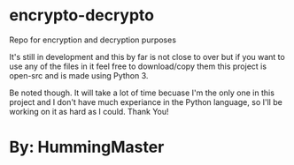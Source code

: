 # encrypto-decrypto
Repo for encryption and decryption purposes

It's still in development and this by far is not close to over
but if you want to use any of the files in it feel free to download/copy them 
this project is open-src and is made using Python 3.

Be noted though. It will take a lot of time becuase I'm the only one in this project and I don't have much experiance in the Python language, so I'll be working on it as hard as I could.
Thank You!
# By: HummingMaster
